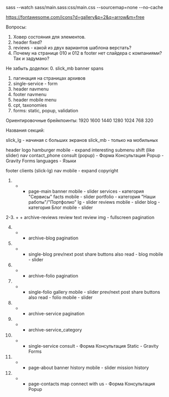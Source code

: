 
sass --watch sass/main.sass:css/main.css --sourcemap=none --no-cache

https://fontawesome.com/icons?d=gallery&p=2&q=arrow&m=free

Вопросы:
1. Ховер состояния для элементов.
2. header fixed?
3. reviews - какой из двух вариантов шаблона верстать?
4. Почему на странице 010 и 012 в footer нет слайдера с компаниями? Так и задумано?

Не забыть доделки:
0. slick_mb banner spans
1. пагинация на страницах архивов
2. single-service - form
3. header navmenu
4. footer navmenu
5. header mobile menu
6. cpt, taxonomies
7. forms: static, popup, validation


Ориентировочные брейкпоинты:
1920
1600
1440
1280
1024
768
320

Названия секций:

slick_lg - начиная с больших экранов
slick_mb - только на мобильных

header
	logo
	hamburger
		mobile - expand
		interesting submenu shift (like slider)
	nav
	contact_phone
	consult (popup) - Форма Консультация Popup - Gravity Forms
	languages - Языки

footer
	clients (slick-lg)
	nav
		mobile - expand
	copyright



1. + + page-main
	banner
		mobile - slider
	services - категория "Сервисы"
	facts
		mobile - slider
	portfolio - категория "Наши работы"/"Портфолио"
		lg - slider
	reviews
		mobile - slider
	blog - категория Блог
		mobile - slider

2-3. + + archive-reviews
	review text
	review img - fullscreen
	pagination

4. + + archive-blog
	pagination

5. + + single-blog
	prev/next post
	share buttons
	also read - blog
		mobile - slider

6. + + archive-folio
	pagination

7. + + single-folio
	gallery
		mobile - slider
	prev/next post
	share buttons
	also read - folio
		mobile - slider

8. + +  archive-service
	pagination

9. + + archive-service_category

10. + + single-service
	consult - Форма Консультация Static - Gravity Forms

11. + + page-about
	banner
	history
		mobile - slider
	mission
	history

12. + + page-contacts
	map
	connect with us - Форма Консультация Popup

